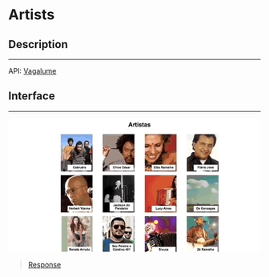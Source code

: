 # Artists

## Description
---

API: [Vagalume](https://api.vagalume.com.br/docs/)

## Interface
---

![](assets/layout.gif)

> [Response](code-response/)